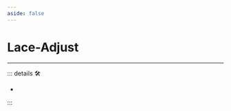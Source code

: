 ```yaml
---
aside: false
---
```

# Lace-Adjust

---

<!-- =================================================== -->
<!-- =================================================== -->
<!-- =================================================== -->
<!-- =================================================== -->
<!-- =================================================== -->
::: details 🛠

-

:::
